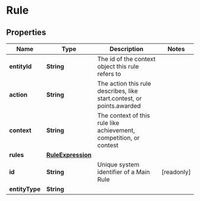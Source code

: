 

# Rule


## Properties

Name | Type | Description | Notes
------------ | ------------- | ------------- | -------------
**entityId** | **String** | The id of the context object this rule refers to | 
**action** | **String** | The action this rule describes, like start.contest, or points.awarded | 
**context** | **String** | The context of this rule like achievement, competition, or contest  | 
**rules** | [**RuleExpression**](RuleExpression.md) |  | 
**id** | **String** | Unique system identifier of a Main Rule |  [readonly]
**entityType** | **String** |  | 



